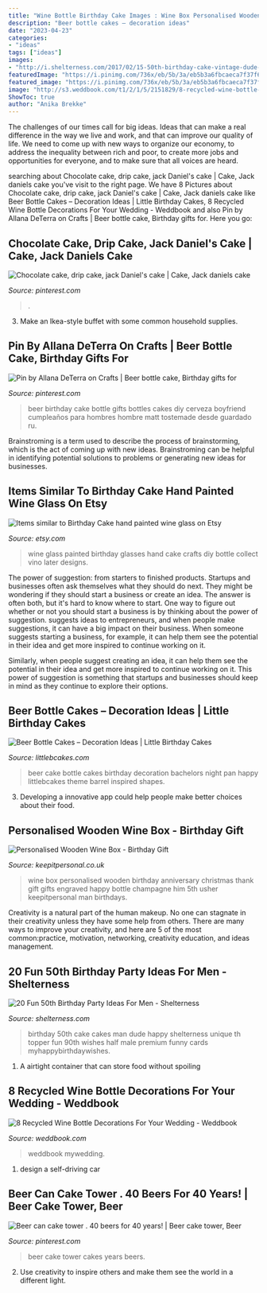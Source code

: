 ```yaml
---
title: "Wine Bottle Birthday Cake Images : Wine Box Personalised Wooden Birthday Anniversary Christmas Thank Gift Gifts Engraved Happy Bottle Champagne Him 5th Usher Keepitpersonal Man Birthdays"
description: "Beer bottle cakes – decoration ideas"
date: "2023-04-23"
categories:
- "ideas"
tags: ["ideas"]
images:
- "http://i.shelterness.com/2017/02/15-50th-birthday-cake-vintage-dude-for-a-man.jpg"
featuredImage: "https://i.pinimg.com/736x/eb/5b/3a/eb5b3a6fbcaeca7f37f631e54a249c42--beer-bottle-cake-beer-bottles.jpg"
featured_image: "https://i.pinimg.com/736x/eb/5b/3a/eb5b3a6fbcaeca7f37f631e54a249c42--beer-bottle-cake-beer-bottles.jpg"
image: "http://s3.weddbook.com/t1/2/1/5/2151829/8-recycled-wine-bottle-decorations-for-your-wedding.jpg"
ShowToc: true
author: "Anika Brekke"
---
```



The challenges of our times call for big ideas. Ideas that can make a real difference in the way we live and work, and that can improve our quality of life. We need to come up with new ways to organize our economy, to address the inequality between rich and poor, to create more jobs and opportunities for everyone, and to make sure that all voices are heard.

	

		
searching about Chocolate cake, drip cake, jack Daniel&#039;s cake | Cake, Jack daniels cake you've visit to the right page. We have 8 Pictures about Chocolate cake, drip cake, jack Daniel&#039;s cake | Cake, Jack daniels cake like Beer Bottle Cakes – Decoration Ideas | Little Birthday Cakes, 8 Recycled Wine Bottle Decorations For Your Wedding - Weddbook and also Pin by Allana DeTerra on Crafts | Beer bottle cake, Birthday gifts for. Here you go:
		
    
## Chocolate Cake, Drip Cake, Jack Daniel&#039;s Cake | Cake, Jack Daniels Cake

<img loading=lazy src="https://i.pinimg.com/736x/fa/2e/b7/fa2eb701b394b827371543e2274ce13e.jpg" onerror="this.onerror=null;this.src='https://tse3.mm.bing.net/th?id=OIP.FzcrOxpFMdv505PysNqNlwHaK4&amp;pid=15.1';" alt="Chocolate cake, drip cake, jack Daniel&#039;s cake | Cake, Jack daniels cake">

_Source: pinterest.com_

>. 

	

3. Make an Ikea-style buffet with some common household supplies.

    
## Pin By Allana DeTerra On Crafts | Beer Bottle Cake, Birthday Gifts For

<img loading=lazy src="https://i.pinimg.com/736x/eb/5b/3a/eb5b3a6fbcaeca7f37f631e54a249c42--beer-bottle-cake-beer-bottles.jpg" onerror="this.onerror=null;this.src='https://tse4.mm.bing.net/th?id=OIP.rNFNPQoZW4XfAKeiYpjYfAHaJ6&amp;pid=15.1';" alt="Pin by Allana DeTerra on Crafts | Beer bottle cake, Birthday gifts for">

_Source: pinterest.com_

>beer birthday cake bottle gifts bottles cakes diy cerveza boyfriend cumpleaños para hombres hombre matt tostemade desde guardado ru. 

	

Brainstroming is a term used to describe the process of brainstorming, which is the act of coming up with new ideas. Brainstroming can be helpful in identifying potential solutions to problems or generating new ideas for businesses.

    
## Items Similar To Birthday Cake Hand Painted Wine Glass On Etsy

<img loading=lazy src="https://img1.etsystatic.com/001/1/7387493/il_570xN.388015441_fw46.jpg" onerror="this.onerror=null;this.src='https://tse2.mm.bing.net/th?id=OIP.WgdWJVTZAAWS_IMcmRJQAAHaNM&amp;pid=15.1';" alt="Items similar to Birthday Cake hand painted wine glass on Etsy">

_Source: etsy.com_

>wine glass painted birthday glasses hand cake crafts diy bottle collect vino later designs. 

	

The power of suggestion: from starters to finished products.
Startups and businesses often ask themselves what they should do next. They might be wondering if they should start a business or create an idea. The answer is often both, but it's hard to know where to start. One way to figure out whether or not you should start a business is by thinking about the power of suggestion. 
 suggests ideas to entrepreneurs, and when people make suggestions, it can have a big impact on their business. When someone suggests starting a business, for example, it can help them see the potential in their idea and get more inspired to continue working on it. 

Similarly, when people suggest creating an idea, it can help them see the potential in their idea and get more inspired to continue working on it. This power of suggestion is something that startups and businesses should keep in mind as they continue to explore their options.

    
## Beer Bottle Cakes – Decoration Ideas | Little Birthday Cakes

<img loading=lazy src="http://www.littlebcakes.com/wp-content/uploads/2014/01/Beer-Bottle-Cake-Pan.jpg" onerror="this.onerror=null;this.src='https://tse3.mm.bing.net/th?id=OIP.kKDddyWVZKOFQbowZzYk2wHaJ4&amp;pid=15.1';" alt="Beer Bottle Cakes – Decoration Ideas | Little Birthday Cakes">

_Source: littlebcakes.com_

>beer cake bottle cakes birthday decoration bachelors night pan happy littlebcakes theme barrel inspired shapes. 

	

3. Developing a innovative app could help people make better choices about their food.

    
## Personalised Wooden Wine Box - Birthday Gift

<img loading=lazy src="https://www.keepitpersonal.co.uk/images/large/happy-birthday-wine-box_LRG.jpg" onerror="this.onerror=null;this.src='https://tse2.mm.bing.net/th?id=OIP.CIn9M2xg3EkaasV5cMuB4QHaHa&amp;pid=15.1';" alt="Personalised Wooden Wine Box - Birthday Gift">

_Source: keepitpersonal.co.uk_

>wine box personalised wooden birthday anniversary christmas thank gift gifts engraved happy bottle champagne him 5th usher keepitpersonal man birthdays. 

	

Creativity is a natural part of the human makeup. No one can stagnate in their creativity unless they have some help from others. There are many ways to improve your creativity, and here are 5 of the most common:practice, motivation, networking, creativity education, and ideas management.

    
## 20 Fun 50th Birthday Party Ideas For Men - Shelterness

<img loading=lazy src="http://i.shelterness.com/2017/02/15-50th-birthday-cake-vintage-dude-for-a-man.jpg" onerror="this.onerror=null;this.src='https://tse2.mm.bing.net/th?id=OIP.vYP4U5uZzJqbsIBEFSXSXAHaJ4&amp;pid=15.1';" alt="20 Fun 50th Birthday Party Ideas For Men - Shelterness">

_Source: shelterness.com_

>birthday 50th cake cakes man dude happy shelterness unique th topper fun 90th wishes half male premium funny cards myhappybirthdaywishes. 

	

1. A airtight container that can store food without spoiling 

    
## 8 Recycled Wine Bottle Decorations For Your Wedding - Weddbook

<img loading=lazy src="http://s3.weddbook.com/t1/2/1/5/2151829/8-recycled-wine-bottle-decorations-for-your-wedding.jpg" onerror="this.onerror=null;this.src='https://tse4.mm.bing.net/th?id=OIP.TTYlS1iJpU32QgsQkn9fNQHaJ3&amp;pid=15.1';" alt="8 Recycled Wine Bottle Decorations For Your Wedding - Weddbook">

_Source: weddbook.com_

>weddbook mywedding. 

	

1. design a self-driving car 

    
## Beer Can Cake Tower . 40 Beers For 40 Years! | Beer Cake Tower, Beer

<img loading=lazy src="https://i.pinimg.com/736x/e0/3e/36/e03e36b81fecd9d133cfc75e2d8b56cd--beer-can-cakes-cake-tower.jpg" onerror="this.onerror=null;this.src='https://tse2.mm.bing.net/th?id=OIP._cKebhhyrY1D0iwcW3d-uQHaJ3&amp;pid=15.1';" alt="Beer can cake tower . 40 beers for 40 years! | Beer cake tower, Beer">

_Source: pinterest.com_

>beer cake tower cakes years beers. 

	

2. Use creativity to inspire others and make them see the world in a different light.

